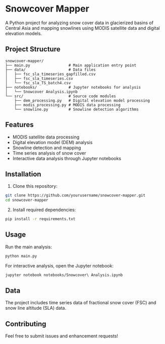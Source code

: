 # Snowcover Mapper

A Python project for analyzing snow cover data in glacierized basins of Central Asia and mapping snowlines using MODIS satellite data and digital elevation models.

## Project Structure

```
snowcover-mapper/
├── main.py                 # Main application entry point
├── data/                   # Data files
│   ├── fsc_sla_timeseries_gapfilled.csv
│   ├── fsc_sla_timeseries.csv
│   └── fsc_sla_TS_batch4.csv
├── notebooks/              # Jupyter notebooks for analysis
│   └── Snowcover Analysis.ipynb
└── src/                    # Source code modules
    ├── dem_processing.py   # Digital elevation model processing
    ├── modis_processing.py # MODIS data processing
    └── snowline.py         # Snowline detection algorithms
```

## Features

- MODIS satellite data processing
- Digital elevation model (DEM) analysis
- Snowline detection and mapping
- Time series analysis of snow cover
- Interactive data analysis through Jupyter notebooks

## Installation

1. Clone this repository:
```bash
git clone https://github.com/yourusername/snowcover-mapper.git
cd snowcover-mapper
```

2. Install required dependencies:
```bash
pip install -r requirements.txt
```

## Usage

Run the main analysis:
```bash
python main.py
```

For interactive analysis, open the Jupyter notebook:
```bash
jupyter notebook notebooks/Snowcover\ Analysis.ipynb
```

## Data

The project includes time series data of fractional snow cover (FSC) and snow line altitude (SLA) data.

## Contributing

Feel free to submit issues and enhancement requests!

